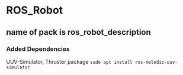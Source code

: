 # ROS_Robot
## name of pack is ros_robot_description

### Added Dependencies
UUV-Simulator, Thruster package
```sudo apt install ros-melodic-uuv-simulator```
